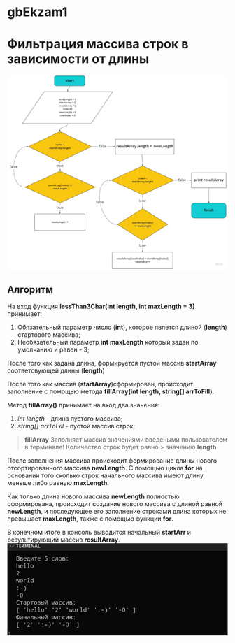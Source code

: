 # gbEkzam1
# **Фильтрация массива строк в зависимости от длины**
![sd](https://github.com/SivolonskySergey/gbEkzam1/blob/main/%D0%B1%D0%BB%D0%BE%D0%BA%20%D1%81%D1%85%D0%B5%D0%BC%D0%B0.jpg)
## Алгоритм

На вход функция **lessThan3Char(int length, int maxLength = 3)** принимает:

1. Обязательный параметр число (**int**), которое явлется длиной (**length**) стартового массива;
2. Необязательный параметр **int maxLength** который задан по умолчанию и равен - 3;

После того как задана длина, формируется пустой массив **startArray** соответсвующей длины (**length**)

После того как массив (**startArray**)сформирован, происходит заполнение с помощью метода **fillArray(int length, string[] arrToFill)**.

Метод **fillArray()** принимает на вход два значения:

1. *int length* - длина пустого массива;
2. *string[] arrToFill* - пустой массив строк;

> **fillArray** Заполняет массив значениями введеными пользователем в терминале! Количество строк будет равно >  значению **length**

После заполнения массива происходит формирование длины нового отсортированного массива **newLength**. С помощью цикла **for** на основании того сколько строк начального массива имеют длину меньше либо равную **maxLength**.

Как только длина нового массива **newLength** полностью сформирована, происходит создание нового массива с длиной равной **newLength**, и последующее его заполнение строками длина которых не превышает **maxLength**, также с помощью функции **for**.

В конечном итоге в консоль выводится начальный **startArr** и результирующий массив **resultArray**.
![Вывод результата](https://github.com/SivolonskySergey/gbEkzam1/blob/main/pictures/Screenshot_2022-11-14_23-56-58.png)






